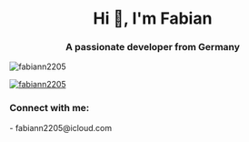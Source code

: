 <h1 align="center">Hi 👋, I'm Fabian</h1>
<h3 align="center">A passionate developer from Germany</h3>

<p align="left"> <img src="https://komarev.com/ghpvc/?username=fabiann2205&label=Profile%20views&color=0e75b6&style=flat" alt="fabiann2205" /> </p>

<p align="left"> <a href="https://github.com/ryo-ma/github-profile-trophy"><img src="https://github-profile-trophy.vercel.app/?username=fabiann2205" alt="fabiann2205" /></a> </p>

<h3 align="left">Connect with me:</h3>
<p align="left">
  - fabiann2205@icloud.com
</p>
